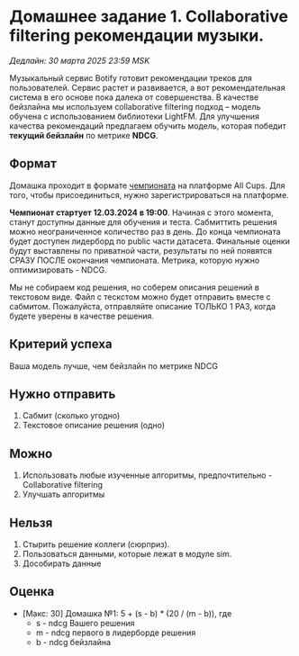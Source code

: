 # Домашнее задание 1. Collaborative filtering рекомендации музыки.

*Дедлайн: 30 марта 2025 23:59 MSK*

Музыкальный сервис Botify готовит рекомендации треков для пользователей. 
Сервис растет и развивается, а вот рекомендательная система в его основе пока далека от совершенства. 
В качестве бейзлайна мы используем collaborative filtering подход – модель обучена с использованием библиотеки LightFM. 
Для улучшения качества рекомендаций предлагаем обучить модель, которая победит **текущий бейзлайн** по метрике **NDCG**.

## Формат

Домашка проходит в формате [чемпионата](https://cups.online/ru/contests/recommend_services_2025/) на платформе All Cups.
Для того, чтобы присоединиться, нужно зарегистрироваться на платформе.

**Чемпионат стартует 12.03.2024 в 19:00**. Начиная с этого момента, станут доступны данные для обучения и теста.
Сабмиттить решения можно неограниченное количество раз в день. 
До конца чемпионата будет доступен лидерборд по public части датасета. 
Финальные оценки будут выставлены по приватной части, результаты по ней появятся СРАЗУ ПОСЛЕ окончания чемпионата.
Метрика, которую нужно оптимизировать - NDCG.

Мы не собираем код решения, но соберем описания решений в текстовом виде. 
Файл с тескстом можно будет отправить вместе с сабмитом.
Пожалуйста, отправляйте описание ТОЛЬКО 1 РАЗ, когда будете уверены в качестве решения.

## Критерий успеха

Ваша модель лучше, чем бейзлайн по метрике NDCG

## Нужно отправить

1. Сабмит (сколько угодно)
2. Текстовое описание решения (одно)

## Можно

1. Использовать любые изученные алгоритмы, предпочтительно - Collaborative filtering
2. Улучшать алгоритмы
   
## Нельзя

1. Стырить решение коллеги (сюрприз).
2. Пользоваться данными, которые лежат в модуле sim.
3. Дособирать данные

## Оценка

- [Макс: 30] Домашка №1: 5 + (s - b) * (20 / (m - b)), где
  - s - ndcg Вашего решения
  - m - ndcg первого в лидерборде решения
  - b - ndсg бейзлайна

